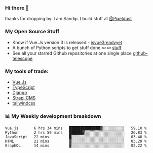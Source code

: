 ### Hi there 👋

thanks for dropping by.
I am Sandip. I build stuff at [@Pixeldust](github.com/pixeldust-in/)

###  **My Open Source Stuff**

 - Know if Vue Js version 3 is released -  [isvue3readyyet](https://github.com/sandiprb/isvue3readyyet)
 - A bunch of Python scripts to get stuff done 💤 💤 [stuff](https://github.com/sandiprb/stuff)
 - See all your starred Github repositories at one single place [github-telescope](https://github.com/sandiprb/github-telescope)



###  **My tools of trade:**
 - [Vue Js](https://github.com/vuejs/vue/)
 - [TypeScript](https://github.com/microsoft/TypeScript)
 - [Django](github.com/django/django)
 - [Strapi CMS](github.com/strapi/strapi)
 - [tailwindcss](https://github.com/tailwindlabs/tailwindcss)


###  📊 **My Weekly development breakdown**
<!--START_SECTION:waka-->
```text
Vue.js       6 hrs 34 mins   ██████████████▓░░░░░░░░░░   59.10 % 
Python       2 hrs 59 mins   ██████▓░░░░░░░░░░░░░░░░░░   26.83 % 
JavaScript   22 mins         █░░░░░░░░░░░░░░░░░░░░░░░░   03.40 % 
HTML         21 mins         ▓░░░░░░░░░░░░░░░░░░░░░░░░   03.29 % 
GraphQL      14 mins         ▓░░░░░░░░░░░░░░░░░░░░░░░░   02.22 % 
```
<!--END_SECTION:waka-->
